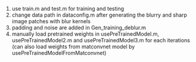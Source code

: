 1. use train.m and test.m for training and testing
2. change data path in dataconfig.m after generating the blurry and sharp image patches with blur kernels
3. padding and noise are added in Gen_training_deblur.m
4. manually load pretrained weights in usePreTrainedModel.m, usePreTrainedModel2.m and usePreTrainedModel3.m for each iterations (can also load weights from matconvnet model by usePreTrainedModelFromMatconvnet)
